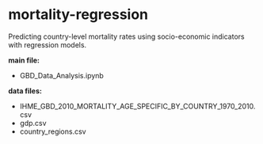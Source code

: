 # mortality-regression
Predicting country-level mortality rates using socio-economic indicators with regression models.


**main file:** 
- GBD_Data_Analysis.ipynb


**data files:**
- IHME_GBD_2010_MORTALITY_AGE_SPECIFIC_BY_COUNTRY_1970_2010.csv
- gdp.csv
- country_regions.csv

